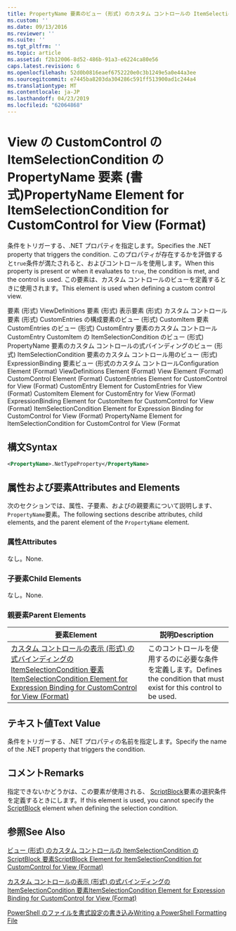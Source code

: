 ```yaml
---
title: PropertyName 要素のビュー (形式) のカスタム コントロールの ItemSelectionCondition |Microsoft Docs
ms.custom: ''
ms.date: 09/13/2016
ms.reviewer: ''
ms.suite: ''
ms.tgt_pltfrm: ''
ms.topic: article
ms.assetid: f2b12006-8d52-486b-91a3-e6224ca80e56
caps.latest.revision: 6
ms.openlocfilehash: 52d0b0816eaef6752220e0c3b1249e5a0e44a3ee
ms.sourcegitcommit: e7445ba8203da304286c591ff513900ad1c244a4
ms.translationtype: MT
ms.contentlocale: ja-JP
ms.lasthandoff: 04/23/2019
ms.locfileid: "62064868"
---
```

# <a name="propertyname-element-for-itemselectioncondition-for-customcontrol-for-view-format"></a><span data-ttu-id="c1b86-102">View の CustomControl の ItemSelectionCondition の PropertyName 要素 (書式)</span><span class="sxs-lookup"><span data-stu-id="c1b86-102">PropertyName Element for ItemSelectionCondition for CustomControl for View (Format)</span></span>

<span data-ttu-id="c1b86-103">条件をトリガーする、.NET プロパティを指定します。</span><span class="sxs-lookup"><span data-stu-id="c1b86-103">Specifies the .NET property that triggers the condition.</span></span> <span data-ttu-id="c1b86-104">このプロパティが存在するかを評価すると`true`条件が満たされると、およびコントロールを使用します。</span><span class="sxs-lookup"><span data-stu-id="c1b86-104">When this property is present or when it evaluates to `true`, the condition is met, and the control is used.</span></span> <span data-ttu-id="c1b86-105">この要素は、カスタム コントロールのビューを定義するときに使用されます。</span><span class="sxs-lookup"><span data-stu-id="c1b86-105">This element is used when defining a custom control view.</span></span>

<span data-ttu-id="c1b86-106">要素 (形式) ViewDefinitions 要素 (形式) 表示要素 (形式) カスタム コントロール要素 (形式) CustomEntries の構成要素のビュー (形式) CustomItem 要素 CustomEntries のビュー (形式) CustomEntry 要素のカスタム コントロールCustomEntry CustomItem の ItemSelectionCondition のビュー (形式) PropertyName 要素のカスタム コントロールの式バインディングのビュー (形式) ItemSelectionCondition 要素のカスタム コントロール用のビュー (形式) ExpressionBinding 要素ビュー (形式のカスタム コントロール</span><span class="sxs-lookup"><span data-stu-id="c1b86-106">Configuration Element (Format) ViewDefinitions Element (Format) View Element (Format) CustomControl Element (Format) CustomEntries Element for CustomControl for View (Format) CustomEntry Element for CustomEntries for View (Format) CustomItem Element for CustomEntry for View (Format) ExpressionBinding Element for CustomItem for CustomControl for View (Format) ItemSelectionCondition Element for Expression Binding for CustomControl for View (Format) PropertyName Element for ItemSelectionCondition for CustomControl for View (Format</span></span>

## <a name="syntax"></a><span data-ttu-id="c1b86-107">構文</span><span class="sxs-lookup"><span data-stu-id="c1b86-107">Syntax</span></span>

```xml
<PropertyName>.NetTypeProperty</PropertyName>
```

## <a name="attributes-and-elements"></a><span data-ttu-id="c1b86-108">属性および要素</span><span class="sxs-lookup"><span data-stu-id="c1b86-108">Attributes and Elements</span></span>

<span data-ttu-id="c1b86-109">次のセクションでは、属性、子要素、およびの親要素について説明します、`PropertyName`要素。</span><span class="sxs-lookup"><span data-stu-id="c1b86-109">The following sections describe attributes, child elements, and the parent element of the `PropertyName` element.</span></span>

### <a name="attributes"></a><span data-ttu-id="c1b86-110">属性</span><span class="sxs-lookup"><span data-stu-id="c1b86-110">Attributes</span></span>

<span data-ttu-id="c1b86-111">なし。</span><span class="sxs-lookup"><span data-stu-id="c1b86-111">None.</span></span>

### <a name="child-elements"></a><span data-ttu-id="c1b86-112">子要素</span><span class="sxs-lookup"><span data-stu-id="c1b86-112">Child Elements</span></span>

<span data-ttu-id="c1b86-113">なし。</span><span class="sxs-lookup"><span data-stu-id="c1b86-113">None.</span></span>

### <a name="parent-elements"></a><span data-ttu-id="c1b86-114">親要素</span><span class="sxs-lookup"><span data-stu-id="c1b86-114">Parent Elements</span></span>

|<span data-ttu-id="c1b86-115">要素</span><span class="sxs-lookup"><span data-stu-id="c1b86-115">Element</span></span>|<span data-ttu-id="c1b86-116">説明</span><span class="sxs-lookup"><span data-stu-id="c1b86-116">Description</span></span>|
|-------------|-----------------|
|[<span data-ttu-id="c1b86-117">カスタム コントロールの表示 (形式) の式バインディングの ItemSelectionCondition 要素</span><span class="sxs-lookup"><span data-stu-id="c1b86-117">ItemSelectionCondition Element for Expression Binding for CustomControl for View (Format)</span></span>](./itemselectioncondition-element-for-expressionbinding-for-customcontrol-format.md)|<span data-ttu-id="c1b86-118">このコントロールを使用するのに必要な条件を定義します。</span><span class="sxs-lookup"><span data-stu-id="c1b86-118">Defines the condition that must exist for this control to be used.</span></span>|

## <a name="text-value"></a><span data-ttu-id="c1b86-119">テキスト値</span><span class="sxs-lookup"><span data-stu-id="c1b86-119">Text Value</span></span>

<span data-ttu-id="c1b86-120">条件をトリガーする、.NET プロパティの名前を指定します。</span><span class="sxs-lookup"><span data-stu-id="c1b86-120">Specify the name of the .NET property that triggers the condition.</span></span>

## <a name="remarks"></a><span data-ttu-id="c1b86-121">コメント</span><span class="sxs-lookup"><span data-stu-id="c1b86-121">Remarks</span></span>

<span data-ttu-id="c1b86-122">指定できないかどうかは、この要素が使用される、 [ScriptBlock](./scriptblock-element-for-itemselectioncondition-for-customcontrol-for-view-format.md)要素の選択条件を定義するときにします。</span><span class="sxs-lookup"><span data-stu-id="c1b86-122">If this element is used, you cannot specify the [ScriptBlock](./scriptblock-element-for-itemselectioncondition-for-customcontrol-for-view-format.md) element when defining the selection condition.</span></span>

## <a name="see-also"></a><span data-ttu-id="c1b86-123">参照</span><span class="sxs-lookup"><span data-stu-id="c1b86-123">See Also</span></span>

[<span data-ttu-id="c1b86-124">ビュー (形式) のカスタム コントロールの ItemSelectionCondition の ScriptBlock 要素</span><span class="sxs-lookup"><span data-stu-id="c1b86-124">ScriptBlock Element for ItemSelectionCondition for CustomControl for View (Format)</span></span>](./scriptblock-element-for-itemselectioncondition-for-customcontrol-for-view-format.md)

[<span data-ttu-id="c1b86-125">カスタム コントロールの表示 (形式) の式バインディングの ItemSelectionCondition 要素</span><span class="sxs-lookup"><span data-stu-id="c1b86-125">ItemSelectionCondition Element for Expression Binding for CustomControl for View (Format)</span></span>](./itemselectioncondition-element-for-expressionbinding-for-customcontrol-format.md)

[<span data-ttu-id="c1b86-126">PowerShell のファイルを書式設定の書き込み</span><span class="sxs-lookup"><span data-stu-id="c1b86-126">Writing a PowerShell Formatting File</span></span>](./writing-a-powershell-formatting-file.md)
